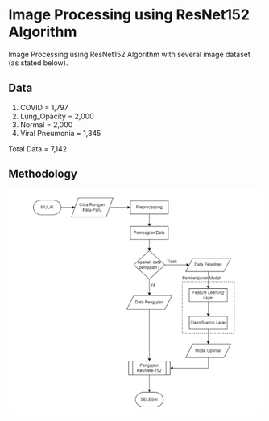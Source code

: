 # Image Processing using ResNet152 Algorithm

Image Processing using ResNet152 Algorithm with several image dataset (as stated below).

## Data
1. COVID			= 1,797
2. Lung_Opacity	= 2,000
3. Normal			= 2,000
4. Viral Pneumonia	= 1,345

Total Data = 7,142

## Methodology
![Alt text](Graph/flowchart_desainSistem.png?raw=true)
